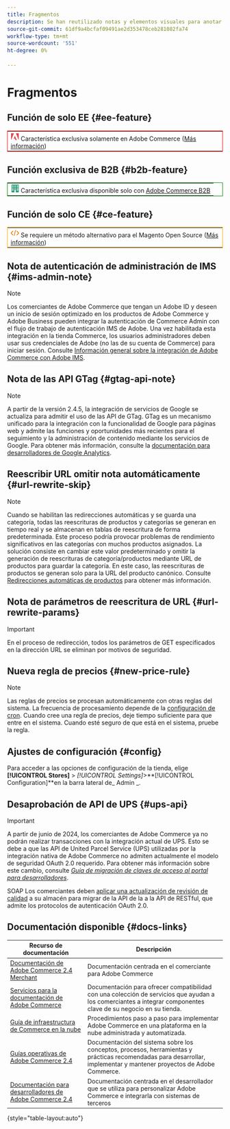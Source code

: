 ```yaml
---
title: Fragmentos
description: Se han reutilizado notas y elementos visuales para anotar una función o página que se aplica a una edición específica
source-git-commit: 61df9a4bcfaf09491ae2d353478ceb281082fa74
workflow-type: tm+mt
source-wordcount: '551'
ht-degree: 0%

---
```


# Fragmentos

## Función de solo EE {#ee-feature}

<table style="border:1px solid red">
<tr><td><img alt="Función Adobe Commerce" src="../assets/adobe-logo.svg" width="20" height="20" /> Característica exclusiva solamente en Adobe Commerce (<a href="https://experienceleague.adobe.com/docs/commerce-admin/user-guides/home.html#product-editions">Más información</a>)</td></tr>
</table>

## Función exclusiva de B2B {#b2b-feature}

<table style="border:1px solid green">
<tr><td><img alt="Función Adobe Commerce B2B" src="../assets/b2b.svg" width="20" height="20" /> Característica exclusiva disponible solo con <a href="https://experienceleague.adobe.com/docs/commerce-admin/b2b/introduction.html?lang=en">Adobe Commerce B2B</a></td></tr>
</table>

## Función de solo CE {#ce-feature}

<table style="border:1px solid orange">
<tr><td><img alt="función de Magento Open Source" src="../assets/open-source.svg" width="20" height="20" /> Se requiere un método alternativo para el Magento Open Source (<a href="https://experienceleague.adobe.com/docs/commerce-admin/user-guides/home.html#product-editions">Más información</a>)</td></tr>
</table>

## Nota de autenticación de administración de IMS {#ims-admin-note}

>[!NOTE]
>
>Los comerciantes de Adobe Commerce que tengan un Adobe ID y deseen un inicio de sesión optimizado en los productos de Adobe Commerce y Adobe Business pueden integrar la autenticación de Commerce Admin con el flujo de trabajo de autenticación IMS de Adobe. Una vez habilitada esta integración en la tienda Commerce, los usuarios administradores deben usar sus credenciales de Adobe (no las de su cuenta de Commerce) para iniciar sesión. Consulte [Información general sobre la integración de Adobe Commerce con Adobe IMS](/help/getting-started/adobe-ims-integration-overview.md).

## Nota de las API GTag {#gtag-api-note}

>[!NOTE]
>
>A partir de la versión 2.4.5, la integración de servicios de Google se actualiza para admitir el uso de las API de GTag. GTag es un mecanismo unificado para la integración con la funcionalidad de Google para páginas web y admite las funciones y oportunidades más recientes para el seguimiento y la administración de contenido mediante los servicios de Google. Para obtener más información, consulte la [documentación para desarrolladores de Google Analytics](https://developers.google.com/analytics/devguides/collection/gtagjs).

## Reescribir URL omitir nota automáticamente {#url-rewrite-skip}

>[!NOTE]
>
>Cuando se habilitan las redirecciones automáticas y se guarda una categoría, todas las reescrituras de productos y categorías se generan en tiempo real y se almacenan en tablas de reescritura de forma predeterminada. Este proceso podría provocar problemas de rendimiento significativos en las categorías con muchos productos asignados. La solución consiste en cambiar este valor predeterminado y omitir la generación de reescrituras de categoría/productos mediante URL de productos para guardar la categoría. En este caso, las reescrituras de productos se generan solo para la URL del producto canónico. Consulte [Redirecciones automáticas de productos](/help/merchandising-promotions/url-redirect-product-automatic.md) para obtener más información.

## Nota de parámetros de reescritura de URL {#url-rewrite-params}

>[!IMPORTANT]
>
>En el proceso de redirección, todos los parámetros de GET especificados en la dirección URL se eliminan por motivos de seguridad.

## Nueva regla de precios {#new-price-rule}

>[!NOTE]
>
>Las reglas de precios se procesan automáticamente con otras reglas del sistema. La frecuencia de procesamiento depende de la [configuración de cron](https://experienceleague.adobe.com/docs/commerce-operations/configuration-guide/cli/configure-cron-jobs.html). Cuando cree una regla de precios, deje tiempo suficiente para que entre en el sistema. Cuando esté seguro de que está en el sistema, pruebe la regla.

## Ajustes de configuración {#config}

Para acceder a las opciones de configuración de la tienda, elige **[!UICONTROL Stores]** > _[!UICONTROL Settings]_>**[!UICONTROL Configuration]**en la barra lateral de_ Admin _.

## Desaprobación de API de UPS {#ups-api}

>[!IMPORTANT]
>
>A partir de junio de 2024, los comerciantes de Adobe Commerce ya no podrán realizar transacciones con la integración actual de UPS. Esto se debe a que las API de United Parcel Service (UPS) utilizadas por la integración nativa de Adobe Commerce no admiten actualmente el modelo de seguridad OAuth 2.0 requerido. Para obtener más información sobre este cambio, consulte [_Guía de migración de claves de acceso al portal para desarrolladores_](https://developer.ups.com/oauth-developer-guide). <br/>
>
>SOAP Los comerciantes deben [aplicar una actualización de revisión de calidad](https://experienceleague.adobe.com/docs/commerce-knowledge-base/kb/troubleshooting/known-issues-patches-attached/ups-shipping-method-integration-migration-from-soap-to-restful-api.html) a su almacén para migrar de la API de la a la API de RESTful, que admite los protocolos de autenticación OAuth 2.0.


## Documentación disponible {#docs-links}

| Recurso de documentación | Descripción |
|----------------------- | ----------- |
| [Documentación de Adobe Commerce 2.4 Merchant](../landing/home.md) | Documentación centrada en el comerciante para Adobe Commerce |
| [Servicios para la documentación de Adobe Commerce](https://experienceleague.adobe.com/docs/commerce-merchant-services/user-guides/home.html) | Documentación para ofrecer compatibilidad con una colección de servicios que ayudan a los comerciantes a integrar componentes clave de su negocio en su tienda. |
| [Guía de infraestructura de Commerce en la nube](https://experienceleague.adobe.com/docs/commerce-cloud-service/user-guide/overview.html) | Procedimientos paso a paso para implementar Adobe Commerce en una plataforma en la nube administrada y automatizada. |
| [Guías operativas de Adobe Commerce 2.4](https://experienceleague.adobe.com/docs/commerce-operations/operational-guides/home.html) | Documentación del sistema sobre los conceptos, procesos, herramientas y prácticas recomendadas para desarrollar, implementar y mantener proyectos de Adobe Commerce. |
| [Documentación para desarrolladores de Adobe Commerce 2.4](https://developer.adobe.com/commerce/docs) | Documentación centrada en el desarrollador que se utiliza para personalizar Adobe Commerce e integrarla con sistemas de terceros |

{style="table-layout:auto"}
